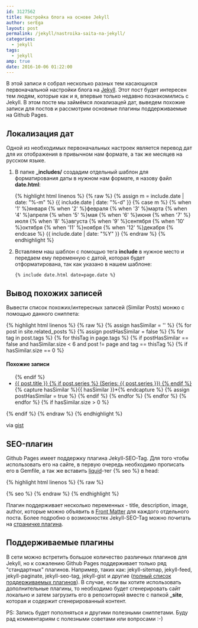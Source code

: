 ```yaml
---
id: 3127562
title: Настройка блога на основе Jekyll
author: serEga
layout: post
permalink: /jekyll/nastroika-saita-na-jekyll/
categories:
  - jekyll
tags:
  - jekyll
amp: true
date: 2016-10-06 01:22:00
---
```


В этой записи я собрал несколько разных тем касающихся первоначальной настройки блога на [Jekyll](http://jekyllrb.com). Этот пост будет интересен тем людям, которые как и я, впервые только недавно познакомились с Jekyll. В этом посте мы займёмся локализацей дат, выведем похожие записи для постов и рассмотрим основные плагины поддерживаемые на Github Pages.

<p align="center">
<amp-img src="http://i.imgur.com/qWUDmfI.png" alt="генератор статических сайтов jekyll" width="498" height="230" layout="responsive"></amp-img></p>

## Локализация дат
Одной из необходимых первоначальных настроек является перевод дат для их отображения в привычном нам формате, а так же месяцев на русском языке.

1. В папке **_includes/** создадим отдельный шаблон для форматирования даты в нужном нам формате, я назову файл **date.html**:

	{% highlight html linenos %}
	{% raw %}
	{% assign m = include.date | date: "%-m" %}
	{{ include.date | date: "%-d" }}
	{% case m %}
	  {% when '1' %}января
	  {% when '2' %}февраля
	  {% when '3' %}марта
	  {% when '4' %}апреля
	  {% when '5' %}мая
	  {% when '6' %}июня
	  {% when '7' %}июля
	  {% when '8' %}августа
	  {% when '9' %}сентября
	  {% when '10' %}октября
	  {% when '11' %}ноября
	  {% when '12' %}декабря
	{% endcase %}
	{{ include.date | date: "%Y" }}
	{% endraw %}
	{% endhighlight %}

2. Вставляем наш шаблон с помощью тега **include** в нужное место и передаем ему переменную с датой, которая будет отформатирована, так как указано в нашем шаблоне:

	```
	{% include date.html date=page.date %}
    ```

## Вывод похожих записей
Вывести список похожих/интересных записей (Similar Posts) монжо с помощью данного сниппета:

{% highlight html linenos %}
{% raw %}
{% assign hasSimilar = '' %}
 {% for post in site.related_posts %}
     {% assign postHasSimilar = false %}
     {% for tag in post.tags %}
         {% for thisTag in page.tags %}
             {% if postHasSimilar == false and hasSimilar.size < 6 and post != page and tag == thisTag %}
                 {% if hasSimilar.size == 0 %}
                 <h4>Похожие записи</h4>
                 <ul>
                 {% endif %}
                 <li class="relatedPost">
                     <a href="{{ site.url }}{{ post.url }}">{{ post.title }}
                     {% if post.series %}
                         (Series: {{ post.series }})
                     {% endif %}
                     </a>
                 </li>
                 {% capture hasSimilar %}{{ hasSimilar }}*{% endcapture %}
                 {% assign postHasSimilar = true %}
             {% endif %}
         {% endfor %}
     {% endfor %}
 {% endfor %}
 {% if hasSimilar.size > 0 %}
    </ul>
{% endif %}
{% endraw %}
{% endhighlight %}

via [gist](https://gist.github.com/Ovilia/ea95e762544d84f00281)

## SEO-плагин
Github Pages имеет поддержку плагина Jekyll-SEO-Tag. Для того чтобы использовать его на сайте, в первую очередь необходимо прописать его в Gemfile, а так же вставить [liquid](https://github.com/Shopify/liquid)-тег {% seo %} в head:

{% highlight html linenos %}
{% raw %}
<head>
    {% seo %}
</head>
{% endraw %}
{% endhighlight %}

Плагин поддерживает несколько переменных - title, description, image, author, которые можно объявить в [Front Matter](https://jekyllrb.com/docs/frontmatter/) для каждого отдельного поста. Более подробно о возможностях Jekyll-SEO-Tag можно почитать на [страничке плагина](https://github.com/jekyll/jekyll-seo-tag).

## Поддерживаемые плагины
В сети можно встретить большое количество различных плагинов для Jekyll, но к сожалению Github Pages поддерживает только ряд "стандартных" плагинов. Например, таких как: jekyll-sitemap, jekyll-feed, jekyll-paginate, jekyll-seo-tag, jekyll-gist  и другие ([полный список поддерживаемых плагинов](https://pages.github.com/versions/)). В случае, если вы хотите использовать дополнительные плагины, то необходимо будет сгенерировать сайт локально и затем загрузить его в репозиторий вместе с папкой **_site**, которая и содержит сгенерированный контент.

PS: Запись будет пополняться и другими полезными сниппетами. Буду рад комментариям с полезными советами или вопросами :-)
